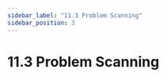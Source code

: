 ```yaml
---
sidebar_label: "11.3 Problem Scanning"
sidebar_position: 3
---
```


# 11.3 Problem Scanning

<!--TODO:-->
